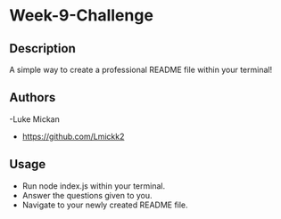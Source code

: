 # Week-9-Challenge

## Description

A simple way to create a professional README file within your terminal!

## Authors

-Luke Mickan 
- https://github.com/Lmickk2

## Usage

- Run node index.js within your terminal.
- Answer the questions given to you.
- Navigate to your newly created README file.

